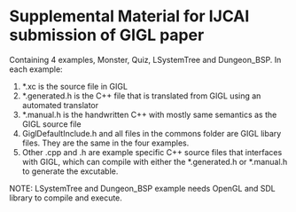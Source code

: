 # Supplemental Material for IJCAI submission of GIGL paper

Containing 4 examples, Monster, Quiz, LSystemTree and Dungeon_BSP. In each example:

1. *.xc is the source file in GIGL
2. *.generated.h is the C++ file that is translated from GIGL using an automated translator
3. *.manual.h is the handwritten C++ with mostly same semantics as the GIGL source file
4. GiglDefaultInclude.h and all files in the commons folder are GIGL libary files. They are the same in the four examples.
5. Other .cpp and .h are example specific C++ source files that interfaces with GIGL, which can compile with either the *.generated.h or *.manual.h to generate the excutable.

NOTE: LSystemTree and Dungeon_BSP example needs OpenGL and SDL library to compile and execute.
